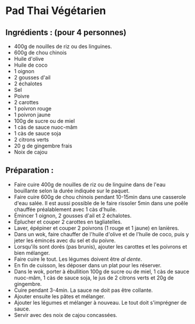 # Pad Thai Végétarien

## Ingrédients : (pour 4 personnes)
* 400g de nouilles de riz ou des linguines.
* 600g de chou chinois
* Huile d'olive
* Huile de coco
* 1 oignon
* 2 gousses d'ail
* 2 échalotes
* Sel
* Poivre
* 2 carottes
* 1 poivron rouge
* 1 poivron jaune
* 100g de sucre ou de miel
* 1 càs de sauce nuoc-mâm
* 1 càs de sauce soja
* 2 citrons verts
* 20 g de gingembre frais
* Noix de cajou

## Préparation :
* Faire cuire 400g de nouilles de riz ou de linguine dans de l'eau bouillante selon la durée indiquée sur le paquet.
* Faire cuire 600g de chou chinois pendant 10-15min dans une casserole d'eau salée. Il est aussi possible de le faire rissoler 5min dans une poêle chauffée préalablement avec 1 càs d'huile.
* Émincer 1 oignon, 2 gousses d'ail et 2 échalotes.
* Éplucher et couper 2 carottes en tagliatelles.
* Laver, épépiner et couper 2 poivrons (1 rouge et 1 jaune) en lanières.
* Dans un wok, faire chauffer de l'huile d'olive et de l'huile de coco, puis y jeter les émincés avec du sel et du poivre.
* Lorsqu'ils sont dorés (pas brunis), ajouter les carottes et les poivrons et bien mélanger.
* Faire cuire le tout. Les légumes doivent être *al dente*.
* En fin de cuisson, les déposer dans un plat pour les réserver.
* Dans le wok, porter à ébullition 100g de sucre ou de miel, 1 càs de sauce nuoc-mâm, 1 càs de sauce soja, le jus de 2 citrons verts et 20g de gingembre.
* Cuire pendant 3-4min. La sauce ne doit pas être collante.
* Ajouter ensuite les pâtes et mélanger.
* Ajouter les légumes et mélanger à nouveau. Le tout doit s'imprégner de sauce.
* Servir avec des noix de cajou concassées.